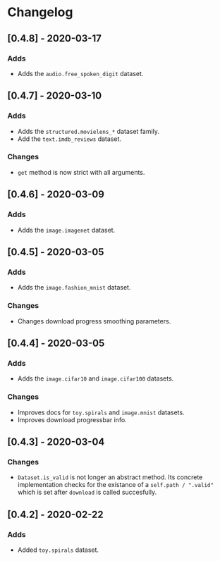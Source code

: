 # Changelog

## [0.4.8] - 2020-03-17
### Adds
- Adds the `audio.free_spoken_digit` dataset.

## [0.4.7] - 2020-03-10
### Adds
- Adds the `structured.movielens_*` dataset family.
- Add the `text.imdb_reviews` dataset. 
### Changes
- `get` method is now strict with all arguments.

## [0.4.6] - 2020-03-09
### Adds
- Adds the `image.imagenet` dataset.

## [0.4.5] - 2020-03-05
### Adds
- Adds the `image.fashion_mnist` dataset.
### Changes
- Changes download progress smoothing parameters.


## [0.4.4] - 2020-03-05
### Adds
- Adds the `image.cifar10` and `image.cifar100` datasets.
### Changes
- Improves docs for `toy.spirals` and `image.mnist` datasets.
- Improves download progressbar info.


## [0.4.3] - 2020-03-04
### Changes
- `Dataset.is_valid` is not longer an abstract method. Its concrete implementation checks for the existance of a `self.path / ".valid"` which is set after `download` is called succesfully.


## [0.4.2] - 2020-02-22
### Adds
- Added `toy.spirals` dataset.
